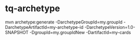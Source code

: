# tq-archetype
mvn archetype:generate -DarchetypeGroupId=my.groupId -DarchetypeArtifactId=my-archetype-id  -DarchetypeVersion=1.0-SNAPSHOT  -DgroupId=my.groupIdNew -DartifactId=my-cards                           
